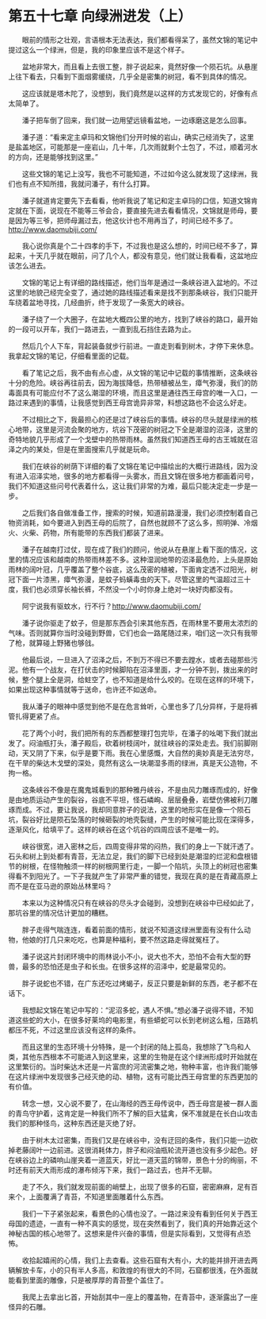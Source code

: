 # 第五十七章 向绿洲进发（上）


　　眼前的情形之壮观，言语根本无法表达，我们都看得呆了，虽然文锦的笔记中提过这么一个绿洲，但是，我的印象里应该不是这个样子。

　　盆地非常大，而且看上去很工整，胖子说起来，竟然好像一个陨石坑。从悬崖上往下看去，只看到下面烟雾缓绕，几乎全是密集的树冠，看不到具体的情况。

　　这应该就是塔木陀了，没想到，我们竟然是以这样的方式发现它的，好像有点太简单了。

　　潘子把车倒了回来，我们就一边用望远镜看盆地，一边琢磨这是怎么回事。

　　潘子道：“看来定主卓玛和文锦他们分开时候的岩山，确实己经消失了，这里是盐盖地区，可能那是一座岩山，几十年，几次雨就剩个土包了，不过，顺着河水的方向，还是能够找到这里。”

　　这些文锦的笔记上没写，我也不可能知道，不过如今这么就发现了这绿洲，我们也有点不知所措，我就问潘子，有什么打算。

　　潘子就道肯定要先下去看看，他听我说了笔记和定主卓玛的口信，知道文锦肯定就在下面，说现在不能等三爷会合，要直接先进去看看情况，文锦就是师母，要是因为等三爷，把师母漏过去，他这伙计也不用再当了，时间已经不多了。http://www.daomubiji.com/

　　我心说你真是个二十四孝的手下，不过我也是这么想的，时间已经不多了，算起来，十天几乎就在眼前，问了几个人，都没有意见，他们就让我看看，这盆地应该怎么进去。

　　文锦的笔记上有详细的路线描述，他们当年是通过一条峡谷进入盆地的。不过这里的地貌己经完全变了，通过她的路线描述看来是找不到那条峡谷，我们只能开车绕着盆地寻找，几经曲折，终于发现了一条宽大的峡谷。

　　潘子绕了一个大圈子，在盆地大概四公里的地方，找到了峡谷的路口，最开始的一段可以开车，我们一路进去，一直到乱石挡住去路为止。

　　然后几个人下车，背起装备就步行前进。一直走到看到树木，才停下来休息。我拿起文锦的笔记，仔细看里面的记载。

　　看了笔记之后，我不由有点心虚，从文锦的笔记中记载的事情推断，这条峡谷十分的危险。峡谷再往前去，因为海拔降低，热带植被丛生，瘴气弥漫，我们的防毒面具有可能应付不了这么潮湿的环境，而且这里是通往西王母宫的唯一入口，一路过来遇到的事情，让我感觉到西王母宫诡异非常，料想这路也不会这么好走。

　　不过相比之下，我最担心的还是过了峡谷后的事情。峡谷的尽头就是绿洲的核心地带，这里是河流会聚的地方，坑谷下茂密的树冠之下全是潮湿的沼泽，这里的奇特地貌几乎形成了一个戈壁中的热带雨林。虽然我们知道西王母的古王城就在沼泽之内的某处，但是在里面搜索几乎就是玩命。

　　我们在峡谷的树荫下详细的看了文锦在笔记中描绘出的大概行进路线，因为没有进入沼泽实地，很多的地方都看得一头雾水，而且文锦在很多地方都画着问号，我们不知道这些问号代表着什么，这让我们非常的为难，最后只能决定走一步是一步。

　　之后我们各自做准备工作，搜索的时候，知道前路漫漫，我们必须控制着自己物资消耗，如今要进入到西王母的后院了，自然也就顾不了这么多，照明弹、冷烟火、火柴、药物，所有能带的东西我们都装了进来。

　　潘子在越南打过仗，现在成了我们的顾问，他说从在悬崖上看下面的情况，这里的情况应该和越南的热带雨林差不多。这种湿润地带的沼泽最危险，上头是原始雨林的阔叶冠，几乎覆盖了整个谷底，这么茂密的植被，下面肯定透不过阳光，树冠下面一片漆黑，瘴气弥漫，是蚊子蚂蟥毒虫的天下。尽管这里的气温超过三十度，我们也必须穿长袖长裤，不然没一个小时你身上绝对一块好肉都没有。

　　阿宁说我有驱蚊水，行不行？http://www.daomubiji.com/

　　潘子说你驱走了蚊子，但是那东西会引来其他东西，在雨林里不要用太浓烈的气味。否则就算你当时没碰到野兽，它们也会一路尾随过来，咱们这一次只有我带了枪，就算碰上野猪也够戗。

　　他最后说，一旦进入了沼泽之后，不到万不得已不要去蹚水，或者去碰那些污泥。他有一个战友，在打伏击的时候脚陷在沼泽里面，才一分钟不到，拨出来的时候，整个腿上全是洞，给蛀空了，也不知道是给什么咬的。在现在这样的环境下，如果出现这种事情就等于送命，也许还不如送命。

　　我从潘子的眼神中感觉到他不是在危言耸听，心里也多了几分异样，于是将裤管扎得更紧了点。

　　花了两个小时，我们把所有的东西都整理打包完毕，在潘子的吆喝下我们就出发了。闷油瓶打头，潘子殿后，砍着树枝阔叶，就往峡谷的深处走去。我们前脚刚动，天又阴了下来，似乎是要下雨。我在心里感慨，大自然的奥妙真是无法穷尽，在干旱的柴达木戈壁的深处，竟然有这么一块潮湿多雨的绿洲，真是天公造物，不拘一格。

　　这条峡谷不像是在魔鬼城看到的那种雅丹峡谷，不是由风力雕琢而成的，好像是由地质运动产生的裂谷，谷底不平坦，怪石嶙峋、层层叠叠，岩壁仿佛被利刀雕琢而成。不过，要让我说，我却同意胖子的说法，这里的地形实在是像一个陨石坑，裂谷好比是陨石坠落的时候砸裂的地壳裂缝，产生的时候可能比现在深得多，逐渐风化，给填平了。这样的峡谷在这个坑谷的四周应该不是唯一的。

　　峡谷很宽，进入密林之后，四周变得非常的闷热，我们的身上一下就汗透了。石头和树上到处都有青苔，无法立足，我们的脚下已经到处是潮湿的烂泥和盘根错节的树根，在怪物触须一样的树根网里行走，一脚一个陷坑，头顶上的树冠也密集得看不到阳光了。一下子我就产生了非常严重的错觉，我现在真的是在青藏高原上而不是在亚马逊的原始丛林里吗？

　　本来以为这种情况只有在峡谷的尽头才会碰到，没想到在峡谷中已经如此了，那坑谷里的情况估计更加的糟糕。

　　胖子走得气喘连连，看着前面的情形，就说不知道这绿洲里面有没有什么动物，他娘的打几只来吃吃，也算是种福利，要不然这路走得就冤枉了。

　　潘子说这片封闭环境中的雨林说小不小，说大也不大，恐怕不会有大型的野兽，最多的恐怕还是虫子和长虫。在很多这样的沼泽中，蛇是最常见的。

　　胖子说蛇也不错，在广东还吃过烤蝎子，反正只要是新鲜的东西，老子都不在话下。

　　我想起文锦在笔记中写的：“泥沼多蛇，遇人不惧。”想必潘子说得不错，不知道这些蛇的大小，在很多好莱坞的电影里，有些蟒蛇可以长到老树这么粗，压路机都压不死，不过这里应该没有这样的条件。

　　而且这里的生态环境十分特殊，是一个封闭的陆上孤岛，我想除了飞鸟和人类，其他东西根本不可能进入到这里来，这里的生物是在这个绿洲形成时开始就在这里繁衍的。当时柴达木还是一片富庶的河流密集之地，物种丰富，也许我们能够在这片绿洲中发现很多己经灭绝的动、植物，这有可能比西王母宫里的东西更加的有价值。

　　转念一想，又心说不要了，在山海经的西王母传说中，西壬母宫是被一群人面的青鸟守护着，这肯定是一种我们所不了解的巨大猛禽，保不准就是在长白山攻击我们的那种怪鸟，这种东西还是灭绝了好。

　　由于树木太过密集，而我们又是在峡谷中，没有迂回的条件，我们只能一边砍掉老藤阔叶一边前进。这很消耗体力，胖子和闷油瓶轮流开道也没有多少起色。好在峡谷边上的磷响山崖夹着一道蓝天，好比一道天蓝的锦带，景色十分的绚丽，不时还有前天大雨形成的瀑布倾泻下来，我们一路过去，也并不无聊。

　　走了不久，我们就发现前面的峭壁上，出现了很多的石窟，密密麻麻，足有百来个，上面覆满了青苔，不知道里面雕着什么东西。

　　我们一下子紧张起来，看景色的心情也没了。一路过来没有看到任何关于西王母国的遗迹，一直有一种不真实的感觉，现在突然看到了，我们真的开始靠近这个神秘古国的核心地带了。这想来是件兴奋的事情，但是实际看到，又觉得有点恐怖。

　　收拾起嬉闹的心情，我们上去查看。这些石窟有大有小，大的能并排开进去两辆解放卡车，小的只有半人多高，和敦煌的有很大的不同，石窟都很浅，在外面就能看到里面的雕像，只是被厚厚的青苔整个盖住了。

　　我爬上去拿出匕首，开始刮其中一座上的覆盖物，在青苔中，逐渐露出了一座怪异的石雕。


